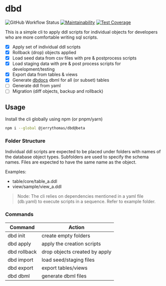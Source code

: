 # dbd

![GitHub Workflow Status](https://img.shields.io/github/workflow/status/jerrythomas/dbd/Release)
[![Maintainability](https://api.codeclimate.com/v1/badges/55861d839f6d2c7f0c5e/maintainability)](https://codeclimate.com/github/jerrythomas/dbd/maintainability)
[![Test Coverage](https://api.codeclimate.com/v1/badges/55861d839f6d2c7f0c5e/test_coverage)](https://codeclimate.com/github/jerrythomas/dbd/test_coverage)

This is a simple cli to apply ddl scripts for individual objects for developers who are more comfortable writing sql scripts.

- [x] Apply set of individual ddl scripts
- [x] Rollback (drop) objects applied
- [x] Load seed data from csv files with pre & postprocess scripts
- [x] Load staging data with pre & post process scripts for development/testing
- [x] Export data from tables & views
- [x] Generate [dbdocs](https://dbdocs.io) dbml for all (or subset) tables
- [ ] Generate ddl from yaml
- [ ] Migration (diff objects, backup and rollback)

## Usage

Install the cli globally using npm (or pnpm/yarn)

```bash
npm i --global @jerrythomas/dbd@beta
```

### Folder Structure

Individual ddl scripts are expected to be placed under folders with names of the database object types. Subfolders are used to specify the schema names. Files are expected to have the same name as the object.

Examples:

- table/core/table_a.ddl
- view/sample/view_a.ddl

> Node: The cli relies on dependencies mentioned in a yaml file (db.yaml) to execute scripts in a sequence. Refer to example folder.

### Commands

| Command      | Action                        |
| ------------ | ----------------------------- |
| dbd init     | create empty folders          |
| dbd apply    | apply the creation scripts    |
| dbd rollback | drop objects created by apply |
| dbd import   | load seed/staging files       |
| dbd export   | export tables/views           |
| dbd dbml     | generate dbml files           |
